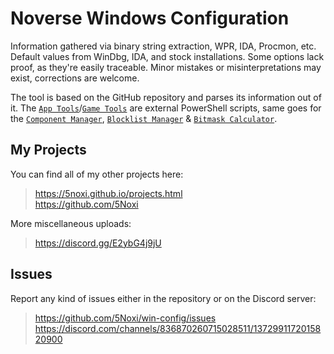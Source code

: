# Noverse Windows Configuration

Information gathered via binary string extraction, WPR, IDA, Procmon, etc. Default values from WinDbg, IDA, and stock installations. Some options lack proof, as they're easily traceable. Minor mistakes or misinterpretations may exist, corrections are welcome.

The tool is based on the GitHub repository and parses its information out of it. The [`App Tools`](https://github.com/5Noxi/app-tools)/[`Game Tools`](https://github.com/5Noxi/game-tools) are external PowerShell scripts, same goes for the [`Component Manager`](https://github.com/5Noxi/comp-mgr), [`Blocklist Manager`](https://github.com/5Noxi/blocklist-mgr) & [`Bitmask Calculator`](https://github.com/5Noxi/bitmask-calc).

## My Projects

You can find all of my other projects here:
> https://5noxi.github.io/projects.html  
> https://github.com/5Noxi

More miscellaneous uploads:
> https://discord.gg/E2ybG4j9jU

## Issues

Report any kind of issues either in the repository or on the Discord server:
> https://github.com/5Noxi/win-config/issues  
> https://discord.com/channels/836870260715028511/1372991172015820900
